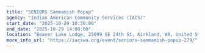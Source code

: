 ```yaml
---
title: "SENIORS Sammamish Popup"
agency: "Indian American Community Services (IACS)"
start_date: "2025-10-29 10:30:00"
end_date: "2025-10-29 14:00:00"
location: "Beaver Lake Lodge, 25099 SE 24th St, Kirkland, WA, United States"
more_info_url: "https://iacswa.org/event/seniors-sammamish-popup-279/"
---
```


